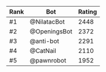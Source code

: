 Rank|Bot|Rating
---|---|---
#1|@NilatacBot|2448
#2|@OpeningsBot|2372
#3|@anti-bot|2291
#4|@CatNail|2110
#5|@pawnrobot|1952
